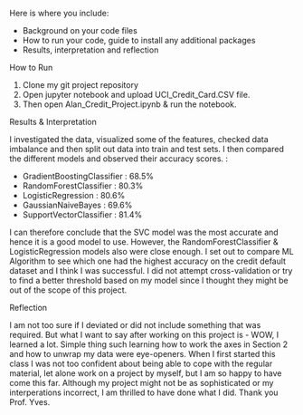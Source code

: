 Here is where you include:
  - Background on your code files
  - How to run your code, guide to install any additional packages
  - Results, interpretation and reflection
  



How to Run

1. Clone my git project repository
2. Open jupyter notebook and upload UCI_Credit_Card.CSV file. 
3. Then open Alan_Credit_Project.ipynb & run the notebook. 


Results & Interpretation 


I investigated the data, visualized some of the features, checked data imbalance and then split out data into train and test sets. I then compared the different models and observed their accuracy scores. :

- GradientBoostingClassifier : 68.5%
- RandomForestClassifier : 80.3%
- LogisticRegression : 80.6%
- GaussianNaiveBayes : 69.6%
- SupportVectorClassifier : 81.4%

I can therefore conclude that the SVC model was the most accurate and hence it is a good model to use. However, the RandomForestClassifier & LogisticRegression models also were close enough. 
I set out to compare ML Algorithm to see which one had the highest accuracy on the credit default dataset and I think I was successful. I did not attempt cross-validation or try to find a better threshold based on my model since I thought they might be out of the scope of this project.



Reflection

I am not too sure if I deviated or did not include something that was required. But what I want to say after working on this project is -  WOW, I learned a lot. Simple thing such learning how to work the axes in Section 2 and how to unwrap my data were eye-openers. When I first started this class I was not too confident about being able to cope with the regular material, let alone work on a project by myself, but I am so happy to have come this far. Although my project might not be as sophisticated or my interperations incorrect, I am thrilled to have done what I did. Thank you Prof. Yves.